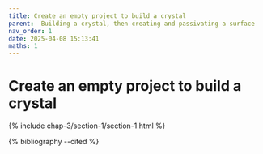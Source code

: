 ```yaml
---
title: Create an empty project to build a crystal
parent:  Building a crystal, then creating and passivating a surface
nav_order: 1
date: 2025-04-08 15:13:41
maths: 1
---
```


# Create an empty project to build a crystal

{% include chap-3/section-1/section-1.html %}

{% bibliography --cited %}
